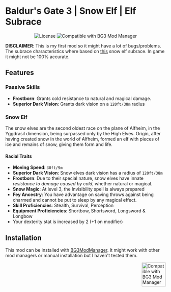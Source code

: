 # Baldur's Gate 3 | Snow Elf | Elf Subrace

<div align="center">

![License](https://img.shields.io/github/license/Belseir/bg3-snow-elf-subrace)
![Compatible with BG3 Mod Manager](https://img.shields.io/badge/Compatible%20With-BG3ModManager-%234cc81e)

</div>

**DISCLAIMER**: This is my first mod so it might have a lot of bugs/problems. The subrace characteristics where based on [this](https://nivel20.com/games/dnd-5/subraces/697-elfo-de-la-nieve) snow elf subrace. In game it might not be 100% accurate.

## Features

### Passive Skills

- **Frostborn**: Grants cold resistance to natural and magical damage.
- **Superior Dark Vision**: Grants dark vision on a `120ft/38m` radius

### Snow Elf

The snow elves are the second oldest race on the plane of Alfheim, in the Yggdrasil dimension, being surpassed only by the High Elves. Origin, after having created snow in the world of Alfheim, formed an elf with pieces of ice and remains of snow, giving them form and life.

#### Racial Traits

- **Moving Speed**: `30ft/9m`
- **Superior Dark Vision**: Snow elves dark vision has a radius of `120ft/38m`
- **Frostborn**: Due to their special nature, snow elves have innate _resistance to damage caused by cold_, whether natural or magical.
- **Snow Magic**: At level 3, the Invisibility spell is always prepared
- **Fey Ancestry**: You have advantage on saving throws against being charmed and cannot be put to sleep by any magical effect.
- **Skill Proficiencies**: Stealth, Survival, Perception
- **Equipment Proficiencies**: Shortbow, Shortsword, Longsword & Longbow
- Your dexterity stat is increased by 2 (+1 on modifier)

## Installation

This mod can be installed with [BG3ModManager](https://github.com/LaughingLeader/BG3ModManager). It might work with other mod managers or manual installation but I haven't tested them.

<img src="https://camo.githubusercontent.com/59f55b22fc174ac04b4ea7269afa3c486a7e26a42b1c1a9decb84fee265e5e40/68747470733a2f2f692e696d6775722e636f6d2f717464783259712e706e67" alt="Compatible with BG3 Mod Manager" height="75" align="right">
